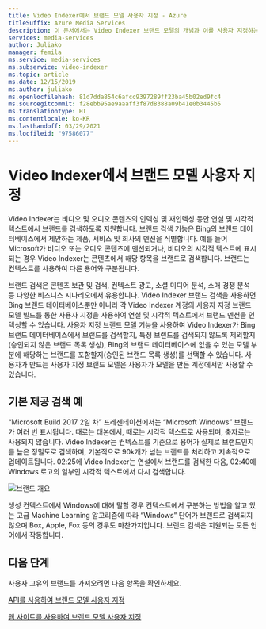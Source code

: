 ```yaml
---
title: Video Indexer에서 브랜드 모델 사용자 지정 - Azure
titleSuffix: Azure Media Services
description: 이 문서에서는 Video Indexer 브랜드 모델의 개념과 이를 사용자 지정하는 방법을 간략하게 설명합니다.
services: media-services
author: Juliako
manager: femila
ms.service: media-services
ms.subservice: video-indexer
ms.topic: article
ms.date: 12/15/2019
ms.author: juliako
ms.openlocfilehash: 81d7dda854c6afcc9397289ff23ba45b02ed9fc4
ms.sourcegitcommit: f28ebb95ae9aaaff3f87d8388a09b41e0b3445b5
ms.translationtype: HT
ms.contentlocale: ko-KR
ms.lasthandoff: 03/29/2021
ms.locfileid: "97586077"
---
```

# <a name="customize-a-brands-model-in-video-indexer"></a>Video Indexer에서 브랜드 모델 사용자 지정

Video Indexer는 비디오 및 오디오 콘텐츠의 인덱싱 및 재인덱싱 동안 연설 및 시각적 텍스트에서 브랜드를 검색하도록 지원합니다. 브랜드 검색 기능은 Bing의 브랜드 데이터베이스에서 제안하는 제품, 서비스 및 회사의 멘션을 식별합니다. 예를 들어 Microsoft가 비디오 또는 오디오 콘텐츠에 멘션되거나, 비디오의 시각적 텍스트에 표시되는 경우 Video Indexer는 콘텐츠에서 해당 항목을 브랜드로 검색합니다. 브랜드는 컨텍스트를 사용하여 다른 용어와 구분됩니다.

브랜드 검색은 콘텐츠 보관 및 검색, 컨텍스트 광고, 소셜 미디어 분석, 소매 경쟁 분석 등 다양한 비즈니스 시나리오에서 유용합니다. Video Indexer 브랜드 검색을 사용하면 Bing 브랜드 데이터베이스뿐만 아니라 각 Video Indexer 계정의 사용자 지정 브랜드 모델 빌드를 통한 사용자 지정을 사용하여 연설 및 시각적 텍스트에서 브랜드 멘션을 인덱싱할 수 있습니다. 사용자 지정 브랜드 모델 기능을 사용하여 Video Indexer가 Bing 브랜드 데이터베이스에서 브랜드를 검색할지, 특정 브랜드를 검색되지 않도록 제외할지(승인되지 않은 브랜드 목록 생성), Bing의 브랜드 데이터베이스에 없을 수 있는 모델 부분에 해당하는 브랜드를 포함할지(승인된 브랜드 목록 생성)를 선택할 수 있습니다. 사용자가 만드는 사용자 지정 브랜드 모델은 사용자가 모델을 만든 계정에서만 사용할 수 있습니다.

## <a name="out-of-the-box-detection-example"></a>기본 제공 검색 예

“Microsoft Build 2017 2일 차” 프레젠테이션에서는 “Microsoft Windows” 브랜드가 여러 번 표시됩니다. 때로는 대본에서, 때로는 시각적 텍스트로 사용되며, 축자로는 사용되지 않습니다. Video Indexer는 컨텍스트를 기준으로 용어가 실제로 브랜드인지를 높은 정밀도로 검색하며, 기본적으로 90k개가 넘는 브랜드를 처리하고 지속적으로 업데이트됩니다. 02:25에 Video Indexer는 연설에서 브랜드를 검색한 다음, 02:40에 Windows 로고의 일부인 시각적 텍스트에서 다시 검색합니다.

![브랜드 개요](./media/content-model-customization/brands-overview.png)

생성 컨텍스트에서 Windows에 대해 말할 경우 컨텍스트에서 구분하는 방법을 알고 있는 고급 Machine Learning 알고리즘에 따라 “Windows” 단어가 브랜드로 검색되지 않으며 Box, Apple, Fox 등의 경우도 마찬가지입니다. 브랜드 검색은 지원되는 모든 언어에서 작동합니다.  

## <a name="next-steps"></a>다음 단계

사용자 고유의 브랜드를 가져오려면 다음 항목을 확인하세요.

[API를 사용하여 브랜드 모델 사용자 지정](customize-brands-model-with-api.md)

[웹 사이트를 사용하여 브랜드 모델 사용자 지정](customize-brands-model-with-website.md)
